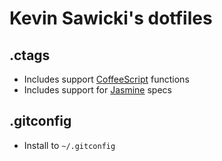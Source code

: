 # Kevin Sawicki's dotfiles

## .ctags

  * Includes support [CoffeeScript](http://coffeescript.org/) functions
  * Includes support for [Jasmine](http://pivotal.github.com/jasmine/) specs

## .gitconfig

  * Install to `~/.gitconfig`
